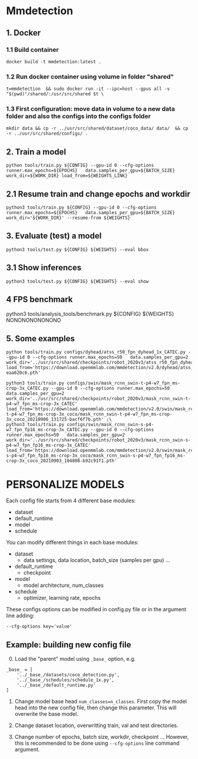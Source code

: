 # Mmdetection 

## 1. Docker
### 1.1 Build container
```
docker build -t mmdetection:latest .
```
### 1.2 Run docker container using volume in folder "shared" 
```
t=mmdetection  && sudo docker run -it --ipc=host --gpus all -v "$(pwd)"/shared/:/usr/src/shared $t \ 
```
### 1.3 First configuration: move data in volume to a new data folder and also the configs into the configs folder 
```
mkdir data && cp -r ../usr/src/shared/dataset/coco_data/ data/  && cp -r ../usr/src/shared/configs/ .
```

## 2. Train a model
```
python tools/train.py ${CONFIG} --gpu-id 0 --cfg-options runner.max_epochs=${EPOCHS}   data.samples_per_gpu=${BATCH_SIZE}  work_dir=${WORK_DIR} load_from=${WEIGHTS_LINK}
```
## 2.1 Resume train and change epochs and workdir
```
python3 tools/train.py ${CONFIG} --gpu-id 0 --cfg-options runner.max_epochs=${EPOCHS}   data.samples_per_gpu=${BATCH_SIZE}  work_dir='${WORK_DIR}' --resume-from ${WEIGHTS} 
```
## 3. Evaluate (test) a model
```
python3 tools/test.py ${CONFIG} ${WEIGHTS} --eval bbox 
```
## 3.1 Show inferences
```
python3 tools/test.py ${CONFIG} ${WEIGHTS} --eval show
```

## 4 FPS benchmark
python3 tools/analysis_tools/benchmark.py ${CONFIG} ${WEIGHTS}  NONONONONONONO
## 5. Some examples
```
python tools/train.py configs/dyhead/atss_r50_fpn_dyhead_1x_CATEC.py --gpu-id 0 --cfg-options runner.max_epochs=50   data.samples_per_gpu=2  work_dir='../usr/src/shared/checkpoints/robot_2020v3/atss_r50_fpn_dyhead_1x_CATEC' load_from='https://download.openmmlab.com/mmdetection/v2.0/dyhead/atss_r50_fpn_dyhead_4x4_1x_coco/atss_r50_fpn_dyhead_4x4_1x_coco_20211219_023314-eaa620c6.pth'

python3 tools/train.py configs/swin/mask_rcnn_swin-t-p4-w7_fpn_ms-crop-3x_CATEC.py --gpu-id 0 --cfg-options runner.max_epochs=50 data.samples_per_gpu=2 work_dir='../usr/src/shared/checkpoints/robot_2020v3/mask_rcnn_swin-t-p4-w7_fpn_ms-crop-3x_CATEC' load_from='https://download.openmmlab.com/mmdetection/v2.0/swin/mask_rcnn_swin-t-p4-w7_fpn_ms-crop-3x_coco/mask_rcnn_swin-t-p4-w7_fpn_ms-crop-3x_coco_20210906_131725-bacf6f7b.pth' ;\
python3 tools/train.py configs/swin/mask_rcnn_swin-s-p4-w7_fpn_fp16_ms-crop-3x_CATEC.py --gpu-id 0 --cfg-options runner.max_epochs=50   data.samples_per_gpu=2 work_dir='../usr/src/shared/checkpoints/robot_2020v3/mask_rcnn_swin-s-p4-w7_fpn_fp16_ms-crop-3x_CATEC' load_from='https://download.openmmlab.com/mmdetection/v2.0/swin/mask_rcnn_swin-s-p4-w7_fpn_fp16_ms-crop-3x_coco/mask_rcnn_swin-s-p4-w7_fpn_fp16_ms-crop-3x_coco_20210903_104808-b92c91f1.pth'
```


# PERSONALIZE MODELS
Each config file starts from 4 different base modules:
- dataset
- default_runtime
- model
- schedule

You can modify different things in each base modules:
- dataset
    - data settings, data location, batch_size (samples per gpu) ...
- default_runtime
    - checkpoint
- model
    - model architecture, num_classes
- schedule
    - optimizer, learning rate, epochs

These configs options can be modified in config.py file or in the argument line 
adding:
```
--cfg-options key='value'
```

## Example: building new config file
0. Load the "parent" model using `_base_` option, e.g.
```
_base_ = [
    '../_base_/datasets/coco_detection.py',
    '../_base_/schedules/schedule_1x.py',
    '../_base_/default_runtime.py'
]
```
1. Change model base head  `num_classes=n_classes`. First copy the model head into
 the new config file, then change this parameter. This will overwrite the base model.

2. Change dataset location, overwritting train, val and test directories.

3. Change number of epochs, batch size, workdir, checkpoint ... However, this is
 recommended to be done using `--cfg-options` line command argument.
